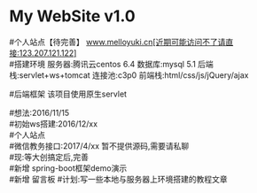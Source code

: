 ﻿# My WebSite v1.0
#个人站点【待完善】
www.melloyuki.cn[近期可能访问不了请直接:123.207.121.122]      
#搭建环境
服务器:腾讯云centos 6.4
数据库:mysql 5.1
后端栈:servlet+ws+tomcat
连接池:c3p0
前端栈:html/css/js/jQuery/ajax

#后端框架
该项目使用原生servlet


#想法:2016/11/15  
#初始ws搭建:2016/12/xx  
#个人站点  
#微信教务接口:2017/4/xx 暂不提供源码,需要请私聊  
#现:等大创搞定后,完善      
#新增 spring-boot框架demo演示   
#新增 留言板
#计划:写一些本地与服务器上环境搭建的教程文章


